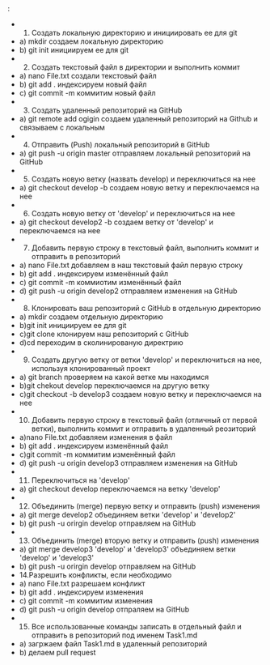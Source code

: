 :
- 1. Создать локальную директорию и инициировать ее для git
- a) mkdir создаем локальную директорию 
-  b) git init инициируем ее для git
- 2. Создать текстовый файл в директории и выполнить коммит
- a) nano File.txt создали текстовый файл
-  b) git add . индексируем новый файл
-   с) git commit -m коммитим новый файл
- 3. Создать удаленный репозиторий на GitHub
- a) git remote add ogigin <link> создаем удаленный репозиторий на Github и связываем с локальным 
- 4. Отправить (Push) локальный репозиторий в GitHub
- a) git push -u origin master отправляем локальный репозиторий на GitHub
- 5. Создать новую ветку (назвать develop) и переключиться на нее
- a)  git checkout develop -b создаем новую ветку и переключаемся на нее 
- 6. Создать новую ветку от 'develop' и переключиться на нее
- a) git checkout develop2 -b создаем ветку от 'develop' и переключаемся на нее
- 7. Добавить первую строку в текстовый файл, выполнить коммит и отправить в репозиторий
- a) nano File.txt добавляем в наш текстовый файл первую строку
-  b) git add . индексируем изменённый файл
-   c) git commit -m коммиотим изменённый файл
-    d) git push -u origin develop2 отправляем изменения на GitHub
- 8. Клонировать ваш репозиторий с GitHub в отдельную директорию
- a) mkdir создаем отдельную директорию
-  b)git init инициируем ее для git
-   c)git clone <linl> клонируем наш репозиторий с GitHub
-    d)cd переходим в сколинированую директрию
- 9. Создать другую ветку от ветки 'develop' и переключиться на нее, используя клонированный проект
- a) git branch проверяем на какой ветке мы находимся
-  b)git chekout develop переключаемся на другую ветку
-   c)git checkout -b develop3 создаем новую ветку и переключаемся на нее
- 10. Добавить первую строку в текстовый файл (отличный от первой ветки), выполнить коммит и отправить в удаленный реозиторий
- a)nano File.txt добавляем изменения в файл
-  b) git add . индексируем изменённый файл
-   c)git commit -m коммитим изменённый файл
-    d) git push -u origin develop3 отправляем изменения на GitHub
- 11. Переключиться на 'develop'
- a) git checkout develop переключаемся на ветку 'develop'
- 12. Объединить (merge) первую ветку и отправить (push) изменения
- a) git merge develop2 объединяем ветки 'develop' и 'develop2'  
-  b) git push -u orirgin develop отправляем на GitHub  
- 13. Объединить (merge) вторую ветку и отправить (push) изменения
- a) git merge develop3 'develop' и 'develop3' объединяем ветки 'develop' и 'develop3'
-  b) git push -u orirgin develop отправляем на GitHub
- 14.Разрешить конфликты, если необходимо
- a) nano File.txt разрешаем конфликт
-  b) git add . индексируем изменения 
-   c) git commit -m коммитим изменения
-    d) git push -u origin develop отпраляем на GitHub
- 15. Все использованные команды записать в отдельный файл и отправить в репозиторий под именем Task1.md 
- a) загржаем файл Task1.md в удаленный репозиторий
-  b) делаем pull request

